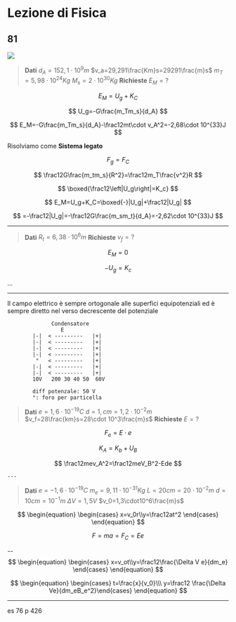 # Lezione di Fisica


## 81
![](https://i.imgur.com/4dgxgMi.jpg)
> **Dati**
> $d_A=152,1\cdot 10^9m$
$v_a=29,291\frac{Km}s=29291\frac{m}s$
$m_T=5,98\cdot 10^{24}Kg$
$M_s=2\cdot 10^{30}Kg$
**Richieste**
$E_M=?$

$$
E_M=U_g+K_C
$$

$$
U_g=-G\frac{m_Tm_s}{d_A}
$$


$$
E_M=-G\frac{m_Tm_s}{d_A}-\frac12mt\cdot v_A^2=-2,68\cdot 10^{33}J
$$


Risolviamo come **Sistema legato**


$$
F_g=F_C
$$

$$
\frac12G\frac{m_tm_s}{R^2}=\frac12m_T\frac{v^2}R
$$

$$
\boxed{\frac12\left|U_g\right|=K_c}
$$

$$
E_M=U_g+K_C=\boxed{-}|U_g|+\frac12|U_g|
$$

$$
=-\frac12|U_g|=-\frac12G\frac{m_sm_t}{d_A}=-2,62\cdot 10^{33}J
$$


---
> **Dati**
> $R_t=6,38\cdot 10^6m$
> **Richieste**
> $v_f=?$


$$
E_M=0
$$

$$
-U_g=K_c
$$

...



---

Il campo elettrico è sempre ortogonale alle superfici equipotenziali ed è sempre diretto nel verso decrescente del potenziale



                  Condensatore
                     E
            |-|  < ---------   |+|
            |-|  < ---------   |+|
            |-|  < ---------   |+|
            |-|  < ---------   |+|
             °   < ---------   |+|
            |-|  < ---------   |+|
			|-|  < ---------   |+|
			10V   200 30 40 50  60V
			
			diff potenzale: 50 V
			°: foro per particella



> **Dati**
$e=1,6\cdot 10^{-19}C$
$d=1,cm=1,2\cdot10^{-2}m$
$v_f=28\frac{km}s=28\cdot 10^3\frac{m}s$
**Richieste**
$E=?$


$$
F_e=E\cdot e
$$



$$
K_A=K_b+U_B
$$

$$
\frac12mev_A^2=\frac12meV_B^2-Ede
$$


    ---
> **Dati**
$e=-1,6\cdot10^{-19}C$
$m_e=9,11\cdot10^{-31}Kg$
$L=20cm=20\cdot10^{-2}m$
$d=10cm=10^{-1}m$
$\Delta V = 1,5 V$
$v_0=1,3\cdot10^6\frac{m}s$



$$
\begin{equation} \begin{cases} x=v_0r\\y=\frac12at^2 \end{cases} \end{equation}
$$

$$
F=ma=F_C=Ee
$$

--
$$
\begin{equation} \begin{cases} x=v_ot\\y=\frac12\frac{\Delta V e}{dm_e} \end{cases} \end{equation}
$$

$$
\begin{equation} \begin{cases} t=\frac{x}{v_0}\\\ y=\frac12 \frac{\Delta Ve}{dm_eB_e^2}\end{cases} \end{equation}
$$


----

es 76 p 426
<!--stackedit_data:
eyJoaXN0b3J5IjpbMjA1NjM1NjU2NCwzMDc0NDg1NDUsNzk0Nj
AwNTYyLDEzNTkxMDM4MzQsLTcwNjc4MTc3NCwtMTUwMTExMDY1
MCwxNDQ4MjA0ODU3LC0zNTYzNTg5MjIsMTM0NjkyODQxN119
-->